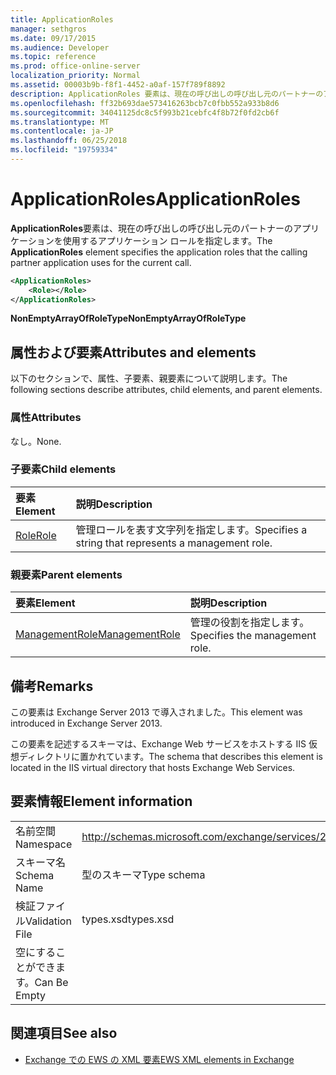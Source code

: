 ```yaml
---
title: ApplicationRoles
manager: sethgros
ms.date: 09/17/2015
ms.audience: Developer
ms.topic: reference
ms.prod: office-online-server
localization_priority: Normal
ms.assetid: 00003b9b-f8f1-4452-a0af-157f789f8892
description: ApplicationRoles 要素は、現在の呼び出しの呼び出し元のパートナーのアプリケーションを使用するアプリケーション ロールを指定します。
ms.openlocfilehash: ff32b693dae573416263bcb7c0fbb552a933b8d6
ms.sourcegitcommit: 34041125dc8c5f993b21cebfc4f8b72f0fd2cb6f
ms.translationtype: MT
ms.contentlocale: ja-JP
ms.lasthandoff: 06/25/2018
ms.locfileid: "19759334"
---
```

# <a name="applicationroles"></a><span data-ttu-id="af746-103">ApplicationRoles</span><span class="sxs-lookup"><span data-stu-id="af746-103">ApplicationRoles</span></span>

<span data-ttu-id="af746-104">**ApplicationRoles**要素は、現在の呼び出しの呼び出し元のパートナーのアプリケーションを使用するアプリケーション ロールを指定します。</span><span class="sxs-lookup"><span data-stu-id="af746-104">The **ApplicationRoles** element specifies the application roles that the calling partner application uses for the current call.</span></span> 
  
```XML
<ApplicationRoles>
    <Role></Role>
</ApplicationRoles>
```

 <span data-ttu-id="af746-105">**NonEmptyArrayOfRoleType**</span><span class="sxs-lookup"><span data-stu-id="af746-105">**NonEmptyArrayOfRoleType**</span></span>
## <a name="attributes-and-elements"></a><span data-ttu-id="af746-106">属性および要素</span><span class="sxs-lookup"><span data-stu-id="af746-106">Attributes and elements</span></span>

<span data-ttu-id="af746-107">以下のセクションで、属性、子要素、親要素について説明します。</span><span class="sxs-lookup"><span data-stu-id="af746-107">The following sections describe attributes, child elements, and parent elements.</span></span>
  
### <a name="attributes"></a><span data-ttu-id="af746-108">属性</span><span class="sxs-lookup"><span data-stu-id="af746-108">Attributes</span></span>

<span data-ttu-id="af746-109">なし。</span><span class="sxs-lookup"><span data-stu-id="af746-109">None.</span></span>
  
### <a name="child-elements"></a><span data-ttu-id="af746-110">子要素</span><span class="sxs-lookup"><span data-stu-id="af746-110">Child elements</span></span>

|<span data-ttu-id="af746-111">**要素**</span><span class="sxs-lookup"><span data-stu-id="af746-111">**Element**</span></span>|<span data-ttu-id="af746-112">**説明**</span><span class="sxs-lookup"><span data-stu-id="af746-112">**Description**</span></span>|
|:-----|:-----|
|[<span data-ttu-id="af746-113">Role</span><span class="sxs-lookup"><span data-stu-id="af746-113">Role</span></span>](role.md) <br/> |<span data-ttu-id="af746-114">管理ロールを表す文字列を指定します。</span><span class="sxs-lookup"><span data-stu-id="af746-114">Specifies a string that represents a management role.</span></span>  <br/> |
   
### <a name="parent-elements"></a><span data-ttu-id="af746-115">親要素</span><span class="sxs-lookup"><span data-stu-id="af746-115">Parent elements</span></span>

|<span data-ttu-id="af746-116">**要素**</span><span class="sxs-lookup"><span data-stu-id="af746-116">**Element**</span></span>|<span data-ttu-id="af746-117">**説明**</span><span class="sxs-lookup"><span data-stu-id="af746-117">**Description**</span></span>|
|:-----|:-----|
|[<span data-ttu-id="af746-118">ManagementRole</span><span class="sxs-lookup"><span data-stu-id="af746-118">ManagementRole</span></span>](managementrole.md) <br/> |<span data-ttu-id="af746-119">管理の役割を指定します。</span><span class="sxs-lookup"><span data-stu-id="af746-119">Specifies the management role.</span></span>  <br/> |
   
## <a name="remarks"></a><span data-ttu-id="af746-120">備考</span><span class="sxs-lookup"><span data-stu-id="af746-120">Remarks</span></span>

<span data-ttu-id="af746-121">この要素は Exchange Server 2013 で導入されました。</span><span class="sxs-lookup"><span data-stu-id="af746-121">This element was introduced in Exchange Server 2013.</span></span>
  
<span data-ttu-id="af746-122">この要素を記述するスキーマは、Exchange Web サービスをホストする IIS 仮想ディレクトリに置かれています。</span><span class="sxs-lookup"><span data-stu-id="af746-122">The schema that describes this element is located in the IIS virtual directory that hosts Exchange Web Services.</span></span>
  
## <a name="element-information"></a><span data-ttu-id="af746-123">要素情報</span><span class="sxs-lookup"><span data-stu-id="af746-123">Element information</span></span>

|||
|:-----|:-----|
|<span data-ttu-id="af746-124">名前空間</span><span class="sxs-lookup"><span data-stu-id="af746-124">Namespace</span></span>  <br/> |http://schemas.microsoft.com/exchange/services/2006/types  <br/> |
|<span data-ttu-id="af746-125">スキーマ名</span><span class="sxs-lookup"><span data-stu-id="af746-125">Schema Name</span></span>  <br/> |<span data-ttu-id="af746-126">型のスキーマ</span><span class="sxs-lookup"><span data-stu-id="af746-126">Type schema</span></span>  <br/> |
|<span data-ttu-id="af746-127">検証ファイル</span><span class="sxs-lookup"><span data-stu-id="af746-127">Validation File</span></span>  <br/> |<span data-ttu-id="af746-128">types.xsd</span><span class="sxs-lookup"><span data-stu-id="af746-128">types.xsd</span></span>  <br/> |
|<span data-ttu-id="af746-129">空にすることができます。</span><span class="sxs-lookup"><span data-stu-id="af746-129">Can Be Empty</span></span>  <br/> ||
   
## <a name="see-also"></a><span data-ttu-id="af746-130">関連項目</span><span class="sxs-lookup"><span data-stu-id="af746-130">See also</span></span>

- [<span data-ttu-id="af746-131">Exchange での EWS の XML 要素</span><span class="sxs-lookup"><span data-stu-id="af746-131">EWS XML elements in Exchange</span></span>](ews-xml-elements-in-exchange.md)

